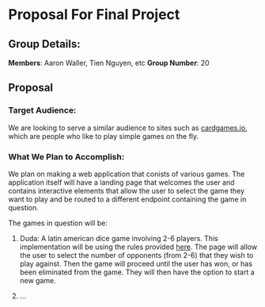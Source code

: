 # Proposal For Final Project

## Group Details:

 **Members**: Aaron Waller, Tien Nguyen, etc
 **Group Number**: 20

## Proposal

### Target Audience:

We are looking to serve a similar audience to sites such as [cardgames.io](https://cardgames.io/), which are people who like to play simple games on the fly.

### What We Plan to Accomplish:

We plan on making a web application that conists of various games.  The application itself will have a landing page that welcomes the user and contains interactive elements that allow the user to select the game they want to play and be routed to a different endpoint containing the game in question. 

The games in question will be:

1. Duda: A latin american dice game involving 2-6 players. This implementation will be using the rules provided [here](https://bead.game/games/dice-games/dudo). The page will allow the user to select the number of opponents (from 2-6) that they wish to play against. Then the game will proceed until the user has won, or has been eliminated from the game. They will then have the option to start a new game.

2. ...
